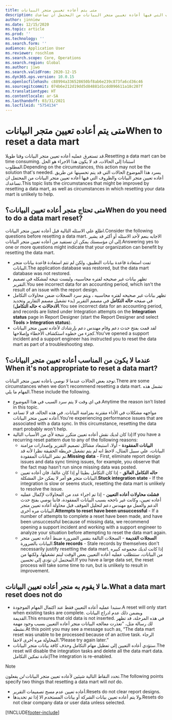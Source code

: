 ```yaml
---
title: متى يتم أعاده تعيين متجر البيانات
description: يسرد هذا الموضوع الحالات التي قد يتم تحسينها عن طريق أعاده تعيين متجر البيانات والظروف التي فيها أعاده تعيين متجر البيانات من المحتمل ان تساعدك.
author: jinniew
ms.date: 12/15/2020
ms.topic: article
ms.prod: ''
ms.technology: ''
ms.search.form: ''
audience: Application User
ms.reviewer: roschlom
ms.search.scope: Core, Operations
ms.search.region: Global
ms.author: jiwo
ms.search.validFrom: 2020-12-15
ms.dyn365.ops.version: 10.0.15
ms.openlocfilehash: c88994a336528650bf8ab6e239c873fa6cd36c46
ms.sourcegitcommit: 074b6e212d19dd5d84881d1cdd096611a18c207f
ms.translationtype: HT
ms.contentlocale: ar-SA
ms.lasthandoff: 03/31/2021
ms.locfileid: "5754134"
---
```

# <a name="when-to-reset-a-data-mart"></a><span data-ttu-id="cf1f7-103">متى يتم أعاده تعيين متجر البيانات</span><span class="sxs-lookup"><span data-stu-id="cf1f7-103">When to reset a data mart</span></span>

<span data-ttu-id="cf1f7-104">قد تستغرق عمليه أعاده تعيين متجر البيانات وقتا طويلا.</span><span class="sxs-lookup"><span data-stu-id="cf1f7-104">Resetting a data mart can be time consuming.</span></span> <span data-ttu-id="cf1f7-105">استنادا إلى الحالات، قد لا يكون هذا الاجراء هو الحل المطلوب.</span><span class="sxs-lookup"><span data-stu-id="cf1f7-105">Depending on the circumstances, this action may not be the solution that's needed.</span></span> <span data-ttu-id="cf1f7-106">يسرد هذا الموضوع الحالات التي قد يتم تحسينها عن طريق أعاده تعيين متجر البيانات والظروف التي فيها أعاده تعيين متجر البيانات من المحتمل ان تساعدك.</span><span class="sxs-lookup"><span data-stu-id="cf1f7-106">This topic lists the circumstances that might be improved by resetting a data mart, as well as circumstances in which resetting your data mart is unlikely to help.</span></span>  

## <a name="when-do-you-need-to-do-a-data-mart-reset"></a><span data-ttu-id="cf1f7-107">متى تحتاج متجر أعاده تعيين البيانات؟</span><span class="sxs-lookup"><span data-stu-id="cf1f7-107">When do you need to do a data mart reset?</span></span>
<span data-ttu-id="cf1f7-108">اطلع علي الاسئله التالية قبل أعاده تعيين متجر البيانات.</span><span class="sxs-lookup"><span data-stu-id="cf1f7-108">Consider the following questions before resetting a data mart.</span></span> <span data-ttu-id="cf1f7-109">الاجابه بنعم لأحد الاسئله أو أكثر قد يشير إلى ان مؤسستك يمكن ان تستفيد من أعاده تعيين متجر البيانات.</span><span class="sxs-lookup"><span data-stu-id="cf1f7-109">Answering yes to one or more questions might indicate that your organization can benefit by resetting the data mart.</span></span>

- <span data-ttu-id="cf1f7-110">تمت استعادة قاعدة بيانات التطبيق، ولكن لم تتم استعادة قاعدة بيانات متجر البيانات.</span><span class="sxs-lookup"><span data-stu-id="cf1f7-110">The application database was restored, but the data mart database was not restored.</span></span>
- <span data-ttu-id="cf1f7-111">تظهر بيانات غير صحيحه لفتره محاسبيه، وليست نتيجة لمشكله في تصميم التقرير.</span><span class="sxs-lookup"><span data-stu-id="cf1f7-111">You see incorrect data for an accounting period, which isn't the result of an issue with the report design.</span></span>
- <span data-ttu-id="cf1f7-112">تظهر بيانات غير صحيحه لفتره محاسبيه ، ويتم سرد السجلات ضمن محاولات التكامل في صفحه **حاله التكامل** في مصمم التقرير (بدء تشغيل مصمم التقارير وتحديد **الادخالات > حاله التكامل**).</span><span class="sxs-lookup"><span data-stu-id="cf1f7-112">You see incorrect data for an accounting period, and records are listed under Integration attempts on the **Integration status** page in Report Designer (start the Report Designer and select **Tools > Integration status**).</span></span>
- <span data-ttu-id="cf1f7-113">لقد قمت بفتح حدث دعم وقام مهندس دعم بإرشادك لأعاده تعيين متجر البيانات كجزء من خطوه استكشاف الأخطاء وإصلاحها.</span><span class="sxs-lookup"><span data-stu-id="cf1f7-113">You've opened a support incident and a support engineer has instructed you to reset the data mart as part of a troubleshooting step.</span></span>
 
## <a name="when-its-not-appropriate-to-reset-a-data-mart"></a><span data-ttu-id="cf1f7-114">عندما لا يكون من المناسب أعاده تعيين متجر البيانات؟</span><span class="sxs-lookup"><span data-stu-id="cf1f7-114">When it's not appropriate to reset a data mart?</span></span>
<span data-ttu-id="cf1f7-115">توجد بعض الحالات عندما لا نوصي باعاده تعيين متجر البيانات.</span><span class="sxs-lookup"><span data-stu-id="cf1f7-115">There are some circumstances when we don't recommend resetting a data mart.</span></span> <span data-ttu-id="cf1f7-116">تشمل هذه المهام ما يلي.</span><span class="sxs-lookup"><span data-stu-id="cf1f7-116">These include the following.</span></span> 

- <span data-ttu-id="cf1f7-117">في اي وقت لا يتم سرد السبب في هذا الموضوع.</span><span class="sxs-lookup"><span data-stu-id="cf1f7-117">Anytime the reason isn’t listed in this topic.</span></span>
- <span data-ttu-id="cf1f7-118">مواجهه مشكلات في الأداء مقترنة بمزامنة البيانات. في هذه الحالة، قد لا تساعد أعاده تعيين متجر البيانات.</span><span class="sxs-lookup"><span data-stu-id="cf1f7-118">You're experiencing performance issues that are associated with a data sync. In this circumstance, resetting the data mart probably won't help.</span></span>
- <span data-ttu-id="cf1f7-119">إذا كان لديك نقش أعاده تعيين متكرر نتيجة لأي من الأسباب التالية:</span><span class="sxs-lookup"><span data-stu-id="cf1f7-119">If you have a recurring reset pattern due to any of the following reasons:</span></span> 
  - <span data-ttu-id="cf1f7-120">**البيانات المفقودة** - أولا، استبعاد مشاكل تصميم التقرير وإصدارات مزامنة البيانات، علي سبيل المثال، لاحظ انه لم يتم تشغيل خريطة الحقيقة نظرا لأنه قد تم نشر البيانات المفقودة.</span><span class="sxs-lookup"><span data-stu-id="cf1f7-120">**Missing data** - First, eliminate report design issues and data sync timing issues, for example, you observe that the fact map hasn’t run since missing data was posted.</span></span>
  - <span data-ttu-id="cf1f7-121">**حاله التكامل العالق** - إذا كان التكامل بطيئا أو إذا كان عالقا، فان أعاده تعيين البيانات متجر هو أمر لا يمكن حل المشكلة.</span><span class="sxs-lookup"><span data-stu-id="cf1f7-121">**Stuck integration state** - If the integration is slow or seems stuck, resetting the data mart is unlikely to resolve the issue.</span></span>
  - <span data-ttu-id="cf1f7-122">**فشلت محاولات أعاده التعيين** - إذا تم اجراء عدد من المحاولات لإكمال عمليه أعاده تعيين، وكانت غير ناجحه بسبب البيانات المفقودة، فاننا نوصي بفتح حدث الدعم والعمل مع مهندس دعم لتحليل الموقف قبل محاولة أعاده تعيين متجر البيانات مره أخرى.</span><span class="sxs-lookup"><span data-stu-id="cf1f7-122">**Attempts to reset have been unsuccessful** - If a number of attempts to complete a reset have been made, and have been unsuccessful because of missing data, we recommend opening a support incident and working with a support engineer to analyze your situation before attempting to reset the data mart again.</span></span>
  - <span data-ttu-id="cf1f7-123">**السجلات القديمة** - السجلات التالفة بنفس الضرورة ضبط أعاده تعيين متجر البيانات بالضرورة.</span><span class="sxs-lookup"><span data-stu-id="cf1f7-123">**Stale records** - Stale records by themselves don't necessarily justify resetting the data mart.</span></span> <span data-ttu-id="cf1f7-124">إذا كانت لديك مجموعه كبيره من البيانات، ستتطلب عمليه أعاده التعيين بعض الوقت ليتم تشغيلها، ولكنها من المحتمل ان تؤدي إلى تحسين.</span><span class="sxs-lookup"><span data-stu-id="cf1f7-124">If you have a large data set, the reset process will take some time to run, but is unlikely to result in improvement.</span></span>
 
## <a name="what-a-data-mart-reset-does-not-do"></a><span data-ttu-id="cf1f7-125">ما لا يقوم به متجر أعاده تعيين البيانات.</span><span class="sxs-lookup"><span data-stu-id="cf1f7-125">What a data mart reset does not do</span></span>  
- <span data-ttu-id="cf1f7-126">ستبدا عمليه أعاده التعيين فقط عند اكتمال المهام الموجودة.</span><span class="sxs-lookup"><span data-stu-id="cf1f7-126">A reset will only start when existing tasks are complete.</span></span> <span data-ttu-id="cf1f7-127">ويضمن ذلك عدم ادراج البيانات القديمة.</span><span class="sxs-lookup"><span data-stu-id="cf1f7-127">This ensures that old data is not inserted.</span></span> <span data-ttu-id="cf1f7-128">في هذه المرحلة، قد تظهر لك رسالة مثل، "تعذرت معالجه البيانات متجر أعاده التعيين بسبب وجود مهمة نشطه.</span><span class="sxs-lookup"><span data-stu-id="cf1f7-128">At this point you may see a message such as, “The data mart reset was unable to be processed because of an active task.</span></span> <span data-ttu-id="cf1f7-129">الرجاء المحاولة مره أخرى لاحقا."</span><span class="sxs-lookup"><span data-stu-id="cf1f7-129">Please try again later.”</span></span>
- <span data-ttu-id="cf1f7-130">ستؤدي أعاده التعيين إلى تعطيل مهام التكامل وحذف كافة بيانات متجر البيانات.</span><span class="sxs-lookup"><span data-stu-id="cf1f7-130">The reset will disable the integration tasks and delete all the data mart data.</span></span> <span data-ttu-id="cf1f7-131">إعادة تمكين التكامل</span><span class="sxs-lookup"><span data-stu-id="cf1f7-131">The integration is re-enabled.</span></span>

> [!NOTE]
> <span data-ttu-id="cf1f7-132">تحدد النقاط التالية شيئين لأعاده تعيين متجر البيانات *لن* يفعلون.</span><span class="sxs-lookup"><span data-stu-id="cf1f7-132">The following points specify two things that resetting a data mart will *not* do.</span></span> <br>
> - <span data-ttu-id="cf1f7-133">أعاده تعيين عدم مسح تصميمات التقرير.</span><span class="sxs-lookup"><span data-stu-id="cf1f7-133">Resets do not clear report designs.</span></span> <br>
> - <span data-ttu-id="cf1f7-134">ولا يتم أعاده تعيين بيانات الشركة أو بيانات المستخدم الا إذا تم تحديدها.</span><span class="sxs-lookup"><span data-stu-id="cf1f7-134">Resets do not clear company data or user data unless selected.</span></span>


[!INCLUDE[footer-include](../../../includes/footer-banner.md)]